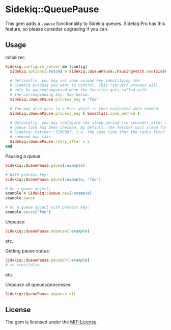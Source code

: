 # Sidekiq::QueuePause

This gem adds a `.pause` functionality to Sidekiq queues. Sidekiq Pro has this feature, so please consider upgrading if you can.

## Usage

Initializer:

```ruby
Sidekiq.configure_server do |config|
  Sidekiq.options[:fetch] = Sidekiq::QueuePause::PausingFetch.new(Sidekiq)

  # Optionally, you may set some unique key identifying the
  # Sidekiq process you want to control. This (server) process will
  # only be paused/unpaused when the function gets called with
  # the corresponding key. See below.
  Sidekiq::QueuePause.process_key = 'foo'

  # You may also pass in a Proc which is then evaluated when needed.
  Sidekiq::QueuePause.process_key { SomeClass.some_method }

  # Optionally, you may configure the sleep period (in seconds) after the
  # queue lock has been checked. By default, the fetcher will sleep for
  # Sidekiq::Fetcher::TIMEOUT, i.e. the same time that the redis fetch
  # command may take.
  Sidekiq::QueuePause.retry_after = 5
end
```

Pausing a queue:

```ruby
Sidekiq::QueuePause.pause(:example)
```

```ruby
# With process key:
Sidekiq::QueuePause.pause(:example, 'foo')
```

```ruby
# On a queue object:
example = Sidekiq::Queue.new(:example)
example.pause
```

```ruby
# On a queue object with process key:
example.pause('foo')
```

Unpause:

```ruby
Sidekiq::QueuePause.unpause(:example)
```

etc.

Getting pause status:

```ruby
Sidekiq::QueuePause.paused?(:example)
# => true/false
```

etc.

Unpause all queues/processes:

```ruby
Sidekiq::QueuePause.unpause_all
```

## License

The gem is licensed under the [MIT-License](COPYING).
